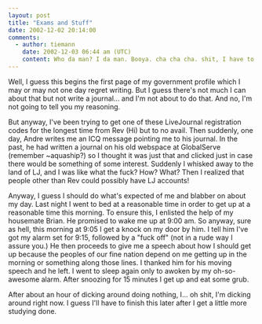 ```yaml
---
layout: post
title: "Exams and Stuff"
date: 2002-12-02 20:14:00
comments:
  - author: tiemann
    date: 2002-12-03 06:44 am (UTC)
    content: Who da man? I da man. Booya. cha cha cha. shit, I have to leave for an exam now. Dang. Going even crazier.
---
```


Well, I guess this begins the first page of my government profile which I may or may not one day regret writing. But I guess there's not much I can about that but not write a journal... and I'm not about to do that. And no, I'm not going to tell you my reasoning.

<!--more-->

But anyway, I've been trying to get one of these LiveJournal registration codes for the longest time from Rev (Hi) but to no avail. Then suddenly, one day, Andre writes me an ICQ message pointing me to his journal. In the past, he had written a journal on his old webspace at GlobalServe (remember ~aquaship?) so I thought it was just that and clicked just in case there would be something of some interest. Suddenly I whisked away to the land of LJ, and I was like what the fuck? How? What? Then I realized that people other than Rev could possibly have LJ accounts!

Anyway, I guess I should do what's expected of me and blabber on about my day. Last night I went to bed at a reasonable time in order to get up at a reasonable time this morning. To ensure this, I enlisted the help of my housemate Brian. He promised to wake me up at 9:00 am. So anyway, sure as hell, this morning at 9:05 I get a knock on my door by him. I tell him I've got my alarm set for 9:15, followed by a "fuck off" (not in a rude way I assure you.) He then proceeds to give me a speech about how I should get up because the peoples of our fine nation depend on me getting up in the morning or something along those lines. I thanked him for his moving speech and he left. I went to sleep again only to awoken by my oh-so-awesome alarm. After snoozing for 15 minutes I get up and eat some grub.

After about an hour of dicking around doing nothing, I... oh shit, I'm dicking around right now. I guess I'll have to finish this later after I get a little more studying done.
